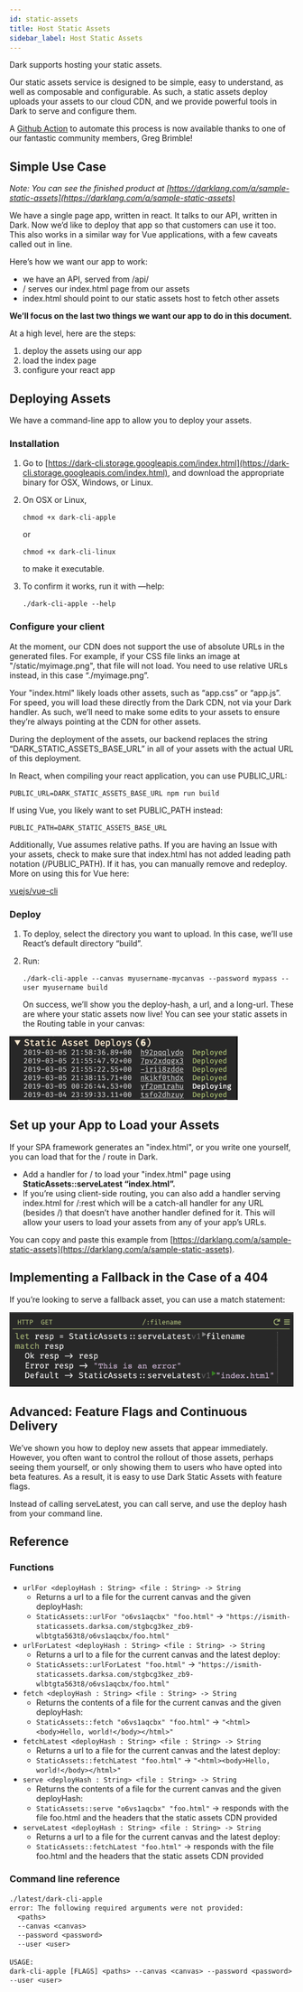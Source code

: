```yaml
---
id: static-assets
title: Host Static Assets
sidebar_label: Host Static Assets
---
```


Dark supports hosting your static assets.

Our static assets service is designed to be simple, easy to understand, as well as composable and configurable. As such, a static assets deploy uploads your assets to our cloud CDN, and we provide powerful tools in Dark to serve and configure them.

A [Github Action](https://github.com/marketplace/actions/upload-static-assets-to-dark-canvas) to automate this process is now available thanks to one of our fantastic community members, Greg Brimble!

## Simple Use Case

_Note: You can see the finished product at [https://darklang.com/a/sample-static-assets](https://darklang.com/a/sample-static-assets)_

We have a single page app, written in react. It talks to our API, written in Dark. Now we’d like to deploy that app so that customers can use it too. This also works in a similar way for Vue applications, with a few caveats called out in line.

Here’s how we want our app to work:

- we have an API, served from /api/
- / serves our index.html page from our assets
- index.html should point to our static assets host to fetch other assets

**We’ll focus on the last two things we want our app to do in this document.**

At a high level, here are the steps:

1. deploy the assets using our app
2. load the index page
3. configure your react app

## Deploying Assets

We have a command-line app to allow you to deploy your assets.

### Installation

1.  Go to [https://dark-cli.storage.googleapis.com/index.html](https://dark-cli.storage.googleapis.com/index.html), and download the appropriate binary for OSX, Windows, or Linux.
2.  On OSX or Linux,

        chmod +x dark-cli-apple

    or

        chmod +x dark-cli-linux

    to make it executable.

3.  To confirm it works, run it with —help:

        ./dark-cli-apple --help

### Configure your client

At the moment, our CDN does not support the use of absolute URLs in the generated files. For example, if your CSS file links an image at "/static/myimage.png", that file will not load. You need to use relative URLs instead, in this case “./myimage.png”.

Your "index.html" likely loads other assets, such as “app.css” or “app.js”. For speed, you will load these directly from the Dark CDN, not via your Dark handler. As such, we’ll need to make some edits to your assets to ensure they’re always pointing at the CDN for other assets.

During the deployment of the assets, our backend replaces the string “DARK_STATIC_ASSETS_BASE_URL” in all of your assets with the actual URL of this deployment.

In React, when compiling your react application, you can use PUBLIC_URL:

    PUBLIC_URL=DARK_STATIC_ASSETS_BASE_URL npm run build

If using Vue, you likely want to set PUBLIC_PATH instead:

    PUBLIC_PATH=DARK_STATIC_ASSETS_BASE_URL

Additionally, Vue assumes relative paths. If you are having an Issue with your assets, check to make sure that index.html has not added leading path notation (/PUBLIC_PATH). If it has, you can manually remove and redeploy. More on using this for Vue here:

[vuejs/vue-cli](https://github.com/vuejs/vue-cli/tree/dev/docs/config#publicpath)

### Deploy

1.  To deploy, select the directory you want to upload. In this case, we’ll use React’s default directory “build”.
2.  Run:

        ./dark-cli-apple --canvas myusername-mycanvas --password mypass --user myusername build

    On success, we’ll show you the deploy-hash, a url, and a long-url. These are where your static assets now live! You can see your static assets in the Routing table in your canvas:

![assets/staticassets/image1.png](assets/staticassets/image1.png)

## Set up your App to Load your Assets

If your SPA framework generates an "index.html", or you write one yourself, you can load that for the / route in Dark.

- Add a handler for / to load your "index.html" page using **StaticAssets::serveLatest “index.html”.**
- If you’re using client-side routing, you can also add a handler serving index.html for /:rest which will be a catch-all handler for any URL (besides /) that doesn’t have another handler defined for it. This will allow your users to load your assets from any of your app’s URLs.

You can copy and paste this example from [https://darklang.com/a/sample-static-assets](https://darklang.com/a/sample-static-assets).

## Implementing a Fallback in the Case of a 404

If you’re looking to serve a fallback asset, you can use a match statement:

![assets/staticassets/image2.png](assets/staticassets/image2.png)

## Advanced: Feature Flags and Continuous Delivery

We’ve shown you how to deploy new assets that appear immediately. However, you often want to control the rollout of those assets, perhaps seeing them yourself, or only showing them to users who have opted into beta features. As a result, it is easy to use Dark Static Assets with feature flags.

Instead of calling serveLatest, you can call serve, and use the deploy hash from your command line.

## Reference

### Functions

- `urlFor <deployHash : String> <file : String> -> String`
  - Returns a url to a file for the current canvas and the given deployHash:
  - `StaticAssets::urlFor "o6vs1aqcbx" "foo.html"` -> `"https://ismith-staticassets.darksa.com/stgbcg3kez_zb9-wlbtgta563t8/o6vs1aqcbx/foo.html"`
- `urlForLatest <deployHash : String> <file : String> -> String`
  - Returns a url to a file for the current canvas and the latest deploy:
  - `StaticAssets::urlForLatest "foo.html"` -> `"https://ismith-staticassets.darksa.com/stgbcg3kez_zb9-wlbtgta563t8/o6vs1aqcbx/foo.html"`
- `fetch <deployHash : String> <file : String> -> String`
  - Returns the contents of a file for the current canvas and the given deployHash:
  - `StaticAssets::fetch "o6vs1aqcbx" "foo.html"` -> `"<html><body>Hello, world!</body></html>"`
- `fetchLatest <deployHash : String> <file : String> -> String`
  - Returns a url to a file for the current canvas and the latest deploy:
  - `StaticAssets::fetchLatest "foo.html"` -> `"<html><body>Hello, world!</body></html>"`
- `serve <deployHash : String> <file : String> -> String`
  - Returns the contents of a file for the current canvas and the given deployHash:
  - `StaticAssets::serve "o6vs1aqcbx" "foo.html"` -> responds with the file foo.html and the headers that the static assets CDN provided
- `serveLatest <deployHash : String> <file : String> -> String`
  - Returns a url to a file for the current canvas and the latest deploy:
  - `StaticAssets::fetchLatest "foo.html"` -> responds with the file foo.html and the headers that the static assets CDN provided

### Command line reference

    ./latest/dark-cli-apple
    error: The following required arguments were not provided:
      <paths>
      --canvas <canvas>
      --password <password>
      --user <user>

    USAGE:
    dark-cli-apple [FLAGS] <paths> --canvas <canvas> --password <password> --user <user>
